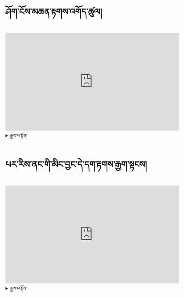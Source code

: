 # ཤོག་ངོས་མཆན་རྟགས་འགོད་ཚུལ།

<iframe width="560" height="315" src="https://www.youtube.com/embed/Krbm8aXZE4M" title="YouTube video player" frameborder="0" allow="accelerometer; autoplay; clipboard-write; encrypted-media; gyroscope; picture-in-picture; web-share" allowfullscreen></iframe>


<details>
  <summary>རྒྱས་པ་སྟོན།</summary>

  ## ཤོག་ངོས་ངོས་འཛིན་རིག་ནུས་།
 
### ཤོག་ངོས་ངོས་འཛིན་རིག་ནུས་སྦྱོང་བསྡར་གྱི་རྒྱུ་ཆ་བཟོ་སྟངས།
  
ཐོག་མར་mozilla firebox ཞེས་པ་ཁ་ཕྱེ་ནས་དེ་ནང་ཡོད་པས་དྲྭ་ཐག་དེ་ལ་སོ་སོ་མིང་ཡོད་པ་གཟིགས་ཐུབ།

![session name1 (23)](https://user-images.githubusercontent.com/124126972/222361855-4abe8ecc-1e54-45cf-879f-c24084b8d813.png)

དེ་ནས་སོ་སོར་ལག་པ་གཡོན་ཕྱོགས་སུ་session=ཞེས་སོ་སོར་མིང་འགྲིག་ཡོད་མིན་དོ་སྣང་བྱེད།

![session name1 (25)](https://user-images.githubusercontent.com/124126972/222363696-0044d8b3-8798-45b2-af33-458a90beded0.png)

### ཤོག་ངོས་ངོས་འཛིན་བྱེད་སྟངས་ལ་རྟགས་རྒྱག་སྟངས་གཉིས་ཡོད་།

- གྲུ་བཞི་ནར་མོ་ཅན་འདི་པར་རིས་ནང་ཡོད་པས་ཤོག་ངོས་དེ་ཉིད་ཁ་ཐུག་ཡིན་པ་གང་ཞིག་སྐྱོག་སྐྱོག་མ་ཡིན་པ་ཞིག་ལ་རྟགས་རྒྱག་དགོས།

- གྲུ་དུ་མ་ཅན་འདི་པར་རིས་ནང་ཡོད་པས་ཤོག་ངོས་འདི་ཉིད་ཁ་ཐུག་མ་ཡིན་པར་སྐྱོག་སྐྱོག་ཡིན་པ་ཞིག་ལ་རྟགས་རྒྱག་དགོས།

![session name1 (3)](https://user-images.githubusercontent.com/124126972/222136195-b999d509-3576-48da-bba3-4aa4c05eda8f.png)

### གལ་སྲིད་ནོར་བཅོས་བཏང་དགོས་བྱུང་སོང་ན།

- ཐོག་མར་རྟགས་རྒྱག་སའི་ཐོག་ཏུ་དབྱིན་ཚིག་pageཞེས་པ་དེ་ལ་སྣུན།

- དེ་ནས་ལག་པ་གཡས་ཕྱོགས་སུ་ནོར་བཅོས་ཀྱི་རྟགས་ཞིག་དོན་ངེས། དེ་ལ་སྣུན་ན་མེད་པར་འགྱུར་འགྲོ།

![session name1 (28)](https://user-images.githubusercontent.com/124126972/222378620-74d5ee00-acdf-473c-8259-d0a7ca323de1.png)

### གལ་སྲིད་ཆ་ཚང་ནོར་བ་བྱུང་སོང་ན།

1. ལག་པ་གཡས་ཕྱོགས་སུ་ནོར་་རྟགས་འགྲམ་གྱི་མཚོན་རྟགས་དབྱིན་ཡིག་ཐོག་resetཞེས་པ་དེ་ལ་སྣོན་ནས་མེད་པར་འགྱུར་འགྲོ།

![session name1 (29)](https://user-images.githubusercontent.com/124126972/222381044-5badf895-0d65-4dba-892e-ac15b1f6940c.png)

### མཐའ་མ་ཉར་འཚག་འམ་saveབྱེད་སྟངས།

གལ་སྲིད་ཁྱེད་རང་གི་མཐའ་འཚམས་འདི་ཉིད་འགྲིག་པ་ཡང་ན་བརྟེན་ཁེལ་བ་བྱུང་སོང་ན་འོག་ཏུ་ཡོད་པས་ལྗང་ཁུ་འགྲིག་རྟགས་དེ་ལ་སྣུན།

![session name1 (20)](https://user-images.githubusercontent.com/124126972/222347933-1782cb9c-1d86-407a-b0d6-17952c113da2.png)

### warning ༼ཉེན་བརྡ།༽

> སོ་སོའོ་མཐའ་ཚམས་འགྲིག་མིན་ཡག་པོ་བལྟས་དགོས་།གལ་སྲིད་ཁྱེད་ཀྱི་མཐའ་འཚམས་སྐྱོག་བསྡད་པ་ཞིག་ལ་saveབྱེད་པ་ཡིན་ན་སླར་ཡང་བཟོ་བཅོས་བྱེད་ཐུབ་པར་དཀའ།

</details>


# པར་རིས་ནང་གི་མིང་བྱང་དེ་དག་རྟགས་རྒྱག་སྟངས།



<iframe width="560" height="315" src="https://www.youtube.com/embed/_YCWmF_knTA" title="YouTube video player" frameborder="0" allow="accelerometer; autoplay; clipboard-write; encrypted-media; gyroscope; picture-in-picture; web-share" allowfullscreen></iframe>

<details>
  <summary>རྒྱས་པ་སྟོན།</summary>


## པར་རིས་ནང་གི་མིང་བྱང་དེ་དག་རྟགས་རྒྱག་སྟངས། 
  
ཐོག་མར་mozilla firebox ཞེས་པ་ཁ་ཕྱེ་ནས་དེ་ནང་ཡོད་པས་དྲྭ་ཐག་དེ་ལ་སོ་སོ་མིང་ཡོད་པ་གཟིགས་ཐུབ།

![session name1](https://user-images.githubusercontent.com/124126972/222130082-02e650d7-2947-44cc-85c5-f642f536eaf2.png)
  
དེ་ནས་སོ་སོར་ལག་པ་གཡོན་ཕྱོགས་སུ་session=ཞེས་སོ་སོར་མིང་འགྲིག་ཡོད་མིན་དོ་སྣང་བྱེད།

![session name1 (25)](https://user-images.githubusercontent.com/124126972/222363696-0044d8b3-8798-45b2-af33-458a90beded0.png)

### པར་རིས་ནང་གི་མིང་བྱང་དེ་དག་རྟགས་རྒྱག་སྟངས་གཉིས་ཡོད།

- གྲུ་བཞི་ནར་མོ་ཅན་འདི་པར་རིས་ནང་ཡོད་པས་ཤོག་ངོས་དེ་ཉིད་ཁ་ཐུག་ཡིན་པ་གང་ཞིག་སྐྱོག་སྐྱོག་མ་ཡིན་པ་ཞིག་ལ་རྟགས་རྒྱག་དགོས།

- གྲུ་དུ་མ་ཅན་འདི་པར་རིས་ནང་ཡོད་པས་ཤོག་ངོས་འདི་ཉིད་ཁ་ཐུག་མ་ཡིན་པར་སྐྱོག་སྐྱོག་ཡིན་པ་ཞིག་ལ་རྟགས་རྒྱག་དགོས།

![session name1 (3)](https://user-images.githubusercontent.com/124126972/222136195-b999d509-3576-48da-bba3-4aa4c05eda8f.png)

### དཔེ་མཚོན་བཞིན་མིང་བྱང་རེ་ཐིག་མཚམས་རྒྱག་སྟངས།

**text area** (ཡི་གེ་མཚམས་ནས་ཐིག་འཐེན་རྒྱུ།)

![session name1 (8)](https://user-images.githubusercontent.com/124126972/222332187-ca1bc288-7e7a-414f-acc7-a528e08148a9.png)

![session name1 (9)](https://user-images.githubusercontent.com/124126972/222332831-233388b3-f99a-4a84-898d-75f42e3c364a.png)

**illustration** (རི་མོས་མཚམས་ནས་ཐིག་འཐེན་རྒྱུ།)

![session name1 (5)](https://user-images.githubusercontent.com/124126972/222139999-a552ae00-0774-489c-bbee-89fa8b1d63c7.png)

**caption** (རི་མོས་འོག་གི་ཡི་གེ་ལ་ཐིག་འཐེན་རྒྱུ།)

![session name1 (15)](https://user-images.githubusercontent.com/124126972/222336492-a0aebada-3933-4926-b64b-ea9066ff18bc.png)

**margin** (དཔེ་ཆའི་ཤོག་གྲངས་ལ་ཐིག་འཐེན་རྒྱུ།)

![session name1 (16)](https://user-images.githubusercontent.com/124126972/222337592-508999aa-085a-418a-a63a-2dc7b54cdc54.png)

**header** (ཡི་གེ་མགོ་བརྗོད་ལ་ཐིག་འཐེན་རྒྱུ།)

**footer** (ཡི་གེ་འཇུག་གི་ཡི་གེ་ཁ་སྣོན་ལ་ཐིག་འཐེན་རྒྱུ།)

**hole** (དཔེ་ཆའི་སྐྱིལ་ལ་ཨཻ་ཁུང་ཡོད་པའི་མཚམས་སུ་ཐིག་འཐེན་རྒྱུ།)

**other** (ཕྱོགས་མ་འདྲ་བའི་མཚམས་སུ་ཐིག་འཐེན་རྒྱུ།)
  
  ### གལ་སྲིད་ནོར་བཅོས་བཏང་དགོས་བྱུང་སོང་ན།

- ཐོག་མར་རྟགས་རྒྱག་སའི་ཐོག་ཏུ་དབྱིན་ཚིག་pageཞེས་པ་དེ་ལ་སྣུན།

- དེ་ནས་ལག་པ་གཡས་ཕྱོགས་སུ་ནོར་བཅོས་ཀྱི་རྟགས་ཞིག་དོན་ངེས། དེ་ལ་སྣུན་ན་མེད་པར་འགྱུར་འགྲོ།

![session name1 (28)](https://user-images.githubusercontent.com/124126972/222378620-74d5ee00-acdf-473c-8259-d0a7ca323de1.png)

### གལ་སྲིད་ཆ་ཚང་ནོར་བ་བྱུང་སོང་ན།

ལག་པ་གཡས་ཕྱོགས་སུ་ནོར་་རྟགས་འགྲམ་གྱི་མཚོན་རྟགས་དབྱིན་ཡིག་ཐོག་resetཞེས་པ་དེ་ལ་སྣོན་ནས་མེད་པར་འགྱུར་འགྲོ།

![session name1 (29)](https://user-images.githubusercontent.com/124126972/222381044-5badf895-0d65-4dba-892e-ac15b1f6940c.png)

### མཐའ་མ་ཉར་འཚག་འམ་saveབྱེད་སྟངས།

གལ་སྲིད་ཁྱེད་རང་གི་མཐའ་འཚམས་འདི་ཉིད་འགྲིག་པ་ཡང་ན་བརྟེན་ཁེལ་བ་བྱུང་སོང་ན་འོག་ཏུ་ཡོད་པས་ལྗང་ཁུ་འགྲིག་རྟགས་དེ་ལ་སྣུན།

![session name1 (20)](https://user-images.githubusercontent.com/124126972/222347933-1782cb9c-1d86-407a-b0d6-17952c113da2.png)

### warning ༼ཉེན་བརྡ།༽

> སོ་སོའོ་མཐའ་ཚམས་འགྲིག་མིན་ཡག་པོ་བལྟས་དགོས་།གལ་སྲིད་ཁྱེད་ཀྱི་མཐའ་འཚམས་སྐྱོག་བསྡད་པ་ཞིག་ལ་saveབྱེད་པ་ཡིན་ན་སླར་ཡང་བཟོ་བཅོས་བྱེད་ཐུབ་པར་དཀའ།



